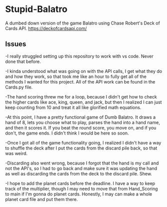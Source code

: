 # Stupid-Balatro
A dumbed down version of the game Balatro using Chase Robert's Deck of Cards API. https://deckofcardsapi.com/

## Issues
-I really struggled setting up this repository to work with vs code. Never done that before.

-I kinda understood what was going on with the API calls, I get what they do and how they work, so that took me like an hour to fully get all of the methods I wanted for this project. All of the API work can be found in the Cards.py file. 

-The hand scoring threw me for a loop, because I didn't get how to check the higher cards like ace, king, queen, and jack, but then I realized I can just keep counting from 10 and treat it all like glorified math equations. 

-At this point, I have a pretty functional game of Dumb Balatro. It draws a hand of 8, lets you choose what to play, parses the hand into a hand name, and then it scores it. If you beat the round score, you move on, and if you don't, the game ends. I didn't think I would be here so soon. 

-Once I got all of the game functionality going, I realized I didn't have a way to shuffle the deck after I put the cards from the discard pile back, so that was weird. 

-Discarding also went wrong, because I forgot that the hand is my call and not the API's, so I had to go back and make sure it was updating the hand as well as discarding the cards from the deck to the discard pile. Shew.

-I hope to add the planet cards before the deadline. I have a way to keep track of the multiplier, though I may need to move that from Hand_Scoring to main if I'm gonna do planet cards. Honestly, I may can make a whole planet card file and put them there.  
